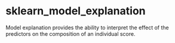 # sklearn_model_explanation
Model explanation provides the ability to interpret the effect of the predictors on the composition of an individual score.
